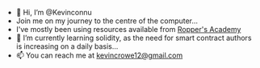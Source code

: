 - 👋 Hi, I’m @Kevinconnu
- Join me on my journey to the centre of the computer...
- I've mostly been using resources available from  [Ropper's Academy](https://www.hoppersroppers.org/training.html)
- 🌱 I’m currently learning solidity, as the need for smart contract authors is increasing on a daily basis...
- 📫 You can reach me at kevincrowe12@gmail.com
<!---
Kevinconnu/Kevinconnu is a ✨ special ✨ repository because its `README.md` (this file) appears on your GitHub profile.
You can click the Preview link to take a look at your changes.
--->
